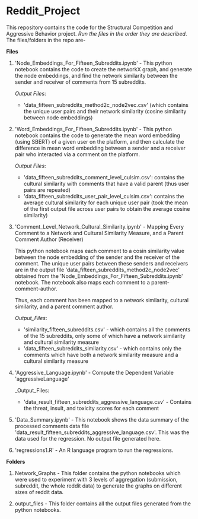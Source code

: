 # Reddit_Project

This repository contains the code for the Structural Competition and Aggressive Behavior project. _Run the files in the order they are described_. The files/folders in the repo are-

**Files**

1. 'Node_Embeddings_For_Fifteen_Subreddits.ipynb' - This python notebook contains the code to create the networkX graph, and generate the node embeddings, and find the network similarity between the sender and receiver of comments from 15 subreddits.

   _Output Files_:
   * 'data_fifteen_subreddits_method2c_node2vec.csv' (which contains the unique user pairs and their network similarity (cosine similarity between node embeddings)

2. 'Word_Embeddings_For_Fifteen_Subreddits.ipynb' - This python notebook contains the code to generate the mean word embedding (using SBERT) of a given user on the platform, and then calculate the difference in mean word embedding between a sender and a receiver pair who interacted via a comment on the platform.

   _Output Files_:
   * 'data_fifteen_subreddits_comment_level_culsim.csv': contains the cultural similarity with comments that have a valid parent (thus user pairs are repeated)
   * 'data_fifteen_subreddits_user_pair_level_culsim.csv': contains the average cultural similarity for each unique user pair (took the mean of the first output file across user pairs to obtain the average cosine similarity)

3. 'Comment_Level_Network_Cultural_Similarity.ipynb' - Mapping Every Comment to a Network and Cultural Similarity Measure, and a Parent Comment Author (Receiver)

   This python notebook maps each comment to a cosin similarity value between the node embedding of the sender and the receiver of the comment. The unique user pairs between these         senders and receivers are in the output file 'data_fifteen_subreddits_method2c_node2vec' obtained from the 'Node_Embeddings_For_Fifteen_Subreddits.ipynb' notebook. The notebook also    maps each comment to a parent-comment-author. 

   Thus, each comment has been mapped to a network similarity, cultural similarity, and a parent comment author.

     _Output_Files_:
     * 'similarity_fifteen_subreddits.csv' - which contains all the comments of the 15 subreddits, only some of which have a network similarity and cultural similarity measure
     * 'data_fifteen_subreddits_similarity.csv' - which contains only the comments which have both a network similarity measure and a cultural similarity measure

4. 'Aggressive_Language.ipynb' - Compute the Dependent Variable 'aggressiveLanguage'

     _Output_Files:
      * 'data_result_fifteen_subreddits_aggressive_language.csv' - Contains the threat, insult, and toxicity scores for each comment
        
5. 'Data_Summary.ipynb' - This notebook shows the data summary of the processed comments data file 'data_result_fifteen_subreddits_aggressive_language.csv'. This was the data used for the regression.
No output file generated here.

6. 'regressions1.R' - An R language program to run the regressions. 


**Folders**

1. Network_Graphs - This folder contains the python notebooks which were used to experiment with 3 levels of aggregation (submission, subreddit, the whole reddit data) to generate the graphs on different sizes of reddit data.

2. output_files - This folder contains all the output files generated from the python notebooks.

